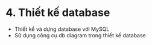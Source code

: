 # 4. Thiết kế database

- Thiết kề và dựng database với MySQL
- Sử dụng công cụ db diagram trong thiết kế database
